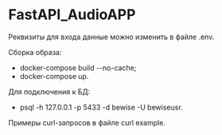 # FastAPI_AudioAPP


Реквизиты для входа данные можно изменить в файле .env.

Сборка образа:
  - docker-compose build --no-cache;
  - docker-compose up.

Для подключения к БД: 
  - psql -h 127.0.0.1 -p 5433 -d bewise -U bewiseusr.

Примеры curl-запросов в файле curl example.
